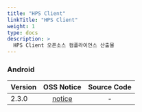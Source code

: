 ```yaml
---
title: "HPS Client"
linkTitle: "HPS Client"
weight: 1
type: docs
description: >
  HPS Client 오픈소스 컴플라이언스 산출물
---
```


### Android

| Version | OSS Notice | Source Code |
|---|:---:|:---:|
| 2.3.0 | [notice](https://opensource.sktelecom.com/compliance_artifacts/hps_client/android/2.3.0/HPS-Client_android_2.3.0_OSS_Notice.html)  | - |